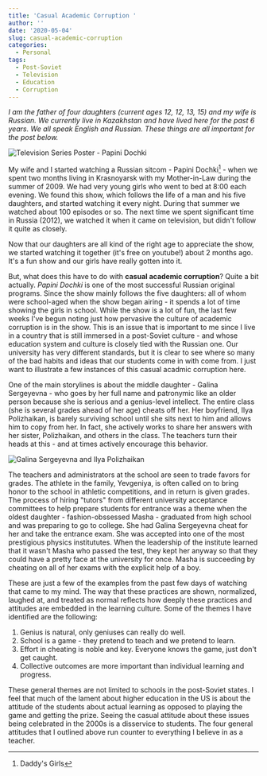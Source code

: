 ```yaml
---
title: 'Casual Academic Corruption '
author: ''
date: '2020-05-04'
slug: casual-academic-corruption
categories:
  - Personal
tags:
  - Post-Soviet
  - Television
  - Education
  - Corruption
---
```


*I am the father of four daughters (current ages 12, 12, 13, 15) and my wife is Russian. We currently live in Kazakhstan and have lived here for the past  6 years.  We all speak English and Russian. These things are all important for the post below.*

![Television Series Poster - Papini Dochki](/post/2020-05-04-casual-academic-corruption_files/papinidochki.jpg)

My wife and I started watching a Russian sitcom - Papini Dochki[^1] - when we spent two months living in Krasnoyarsk with my Mother-in-Law during the summer of 2009. We had very young girls who went to bed at 8:00 each evening.  We found this show, which follows the life of a man and his five daughters, and started watching it every night.  During that summer we watched about 100 episodes or so.  The next time we spent significant time in Russia (2012), we watched it when it came on television, but didn't follow it quite as closely.

Now that our daughters are all kind of the right age to appreciate the show, we started watching it together (it's free on youtube!) about 2 months ago.  It's a fun show and our girls have really gotten into it.

But, what does this have to do with **casual academic corruption**? Quite a bit actually.  *Papini Dochki* is one of the most successful Russian original programs. Since the show mainly follows the five daughters: all of whom were school-aged when the show began airing - it spends a lot of time showing the girls in school. While the show is a lot of fun, the last few weeks I've begun noting just how pervasive the culture of academic corruption is in the show.  This is an issue that is important to me since I live in a country that is still immersed in a post-Soviet culture - and whose education system and culture is closely tied with the Russian one. Our university has very different standards, but it is clear to see where so many of the bad habits and ideas that our students come in with come from. I just want to illustrate a few instances of this casual acadmic corruption here.

One of the main storylines is about the middle daughter - Galina Sergeyevna - who goes by her full name and patronymic like an older person because she is serious and a genius-level intellect.  The entire class (she is several grades ahead of her age) cheats off her.  Her boyfriend, Ilya Polizhaikan, is barely surviving school until she sits next to him and allows him to copy from her.  In fact, she actively works to share her answers with her sister, Polizhaikan, and others in the class.  The teachers turn their heads at this - and at times actively encourage this behavior.

![Galina Sergeyevna and Ilya Polizhaikan](/post/2020-05-04-casual-academic-corruption_files/papinidochki_2.jpg)

The teachers and administrators at the school are seen to trade favors for grades. The athlete in the family, Yevgeniya, is often called on to bring honor to the school in athletic competitions, and in return is given grades. The process of hiring "tutors" from different university acceptance committees to help prepare students for entrance was a theme when the oldest daughter - fashion-obssessed Masha - graduated from high school and was preparing to go to college. She had Galina Sergeyevna cheat for her and take the entrance exam.  She was accepted into one of the most prestigious physics institututes. When the leadership of the institute learned that it wasn't Masha who passed the test, they kept her anyway so that they could have a pretty face at the university for once. Masha is succeeding by cheating on all of her exams with the explicit help of a boy.

These are just a few of the examples from the past few days of watching that came to my mind. The way that these practices are shown, normalized, laughed at, and treated as normal reflects how deeply these practices and attitudes are embedded in the learning culture. Some of the themes I have identified are the following:

1. Genius is natural, only geniuses can really do well.
2. School is a game - they pretend to teach and we pretend to learn.
3. Effort in cheating is noble and key. Everyone knows the game, just don't get caught.
4. Collective outcomes are more important than individual learning and progress.

These general themes are not limited to schools in the post-Soviet states. I feel that much of the lament about higher education in the US is about the attitude of the students about actual learning as opposed to playing the game and getting the prize. Seeing the casual attitude about these issues being celebrated in the 2000s is a disservice to students. The four general attitudes that I outlined above run counter to everything I believe in as a teacher. 

[^1]: Daddy's Girls
